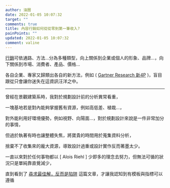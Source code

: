 ```yaml
---
author: 油圈
date: 2022-01-05 10:07:32
target: ""
comments: true
title: 內容行銷如何從從零到第一筆收入?
painPoints: ""
updated: 2022-01-05 10:07:32
comment: valine
---
```

[行銷](https://en.wikipedia.org/wiki/Marketing)可依通路、方法...分為多種類型，向上關係到企業或個人的形象、品牌...，向下關係到市場、消費者、產品、價格...

各自企業、專家又歸類出各自的新方法，例如 ( [ Gartner Research 新4P](https://www.managertoday.com.tw/articles/view/64145?) )，盲目跟從只會讓你迷失在這資訊汪洋之中。

---

曾經在景觀建築系時，我對於規劃設計前的分析異常看重，

一塊基地若是對內能夠掌握舊有資源，例如高低差、植栽...，

對外能利用好環境優勢，例如視野、向陽面...，對於規劃設計來說是一件非常加分的事情，

但過於執著有時也讓整體失焦，將寶貴的時間用於蒐集資料分析，

捨棄不了收集來的龐大資源，導致設計過重或設計實作反而著墨太少。

一直以來對於任何事物都以 [ Alois Riehl ] 少即多的理念去努力，但無法可循的狀況只是單純靠直覺減少，

直到看到了 [尋求最佳解，反而是陷阱](https://www.businessweekly.com.tw/careers/blog/3008293) 這篇文章，才讓我認知到有模板與指標可以遵循


